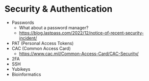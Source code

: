 # Security & Authentication

- Passwords
    - What about a password manager?
    - https://blog.lastpass.com/2022/12/notice-of-recent-security-incident/
- PAT (Personal Access Tokens)
- CAC (Common Access Card)
    - https://www.cac.mil/Common-Access-Card/CAC-Security/
- 2FA
- SSH
- Yubikeys
- Bioinformatics

